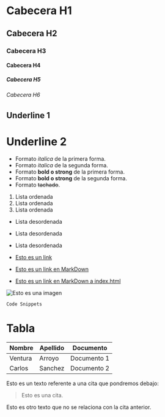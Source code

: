 # Cabecera H1
## Cabecera H2
### Cabecera H3
#### Cabecera H4
##### Cabecera H5
###### Cabecera H6

Underline 1
-----------

Underline 2
===========

- Formato *italica* de la primera forma.
- Formato _italica_ de la segunda forma.
- Formato **bold o strong** de la primera forma.
- Formato __bold o strong__ de la segunda forma.
- Formato ~~tachado~~.

1. Lista ordenada
2. Lista ordenada
3. Lista ordenada

- Lista desordenada
- Lista desordenada
- Lista desordenada

- <a href="https://www.google.es">Esto es un link</a>
- [Esto es un link en MarkDown](https://www.google.es)
- [Esto es un link en MarkDown a index.html](index.html)

![Esto es una imagen](https://play-lh.googleusercontent.com/1-hPxafOxdYpYZEOKzNIkSP43HXCNftVJVttoo4ucl7rsMASXW3Xr6GlXURCubE1tA=w3840-h2160-rw) 

```Ejemplo
Code Snippets
```
# Tabla
| Nombre | Apellido | Documento |
| ------ | -------- | --------- |
| Ventura | Arroyo | Documento 1 |
| Carlos | Sanchez | Documento 2 |

Esto es un texto referente a una cita que pondremos debajo:
> Esto es una cita.

Esto es otro texto que no se relaciona con la cita anterior.